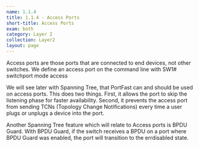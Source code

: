 ```yaml
---
name: 1.1.4
title: 1.1.4 - Access Ports
short-title: Access Ports
exam: both
category: Layer 2
collection: Layer2
layout: page
---
```

Access ports are those ports that are connected to end devices, not other switches. We define an access port on the command line with 
SW1# switchport mode access

We will see later with Spanning Tree, that PortFast can and should be used on access ports. This does two things. First, it allows the port to skip the listening phase for faster availability. Second, it prevents the access port from sending TCNs (Topology Change Notifications) every time a user plugs or unplugs a device into the port.

Another Spanning Tree feature which will relate to Access ports is BPDU Guard. With BPDU Guard, if the switch receives a BPDU on a port where BPDU Guard was enabled, the port will transition to the errdisabled state.